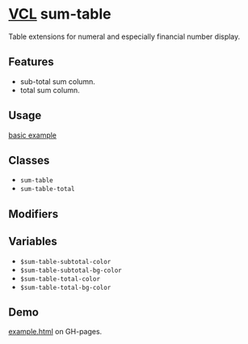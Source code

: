 # [VCL](https://vcl.github.io/) sum-table

Table extensions for numeral and especially financial number display.

## Features

- sub-total sum column.
- total sum column.

## Usage

[basic example](/demo/example.html)

## Classes

- `sum-table`
- `sum-table-total`

## Modifiers

## Variables

- `$sum-table-subtotal-color`
- `$sum-table-subtotal-bg-color`
- `$sum-table-total-color`
- `$sum-table-total-bg-color`

## Demo

[example.html](/demo/example.html) on GH-pages.
